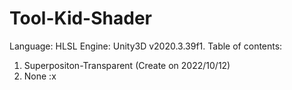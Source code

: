 # Tool-Kid-Shader
Language: HLSL
Engine: Unity3D v2020.3.39f1.
Table of contents:
1. Superpositon-Transparent (Create on 2022/10/12)
2. None :x